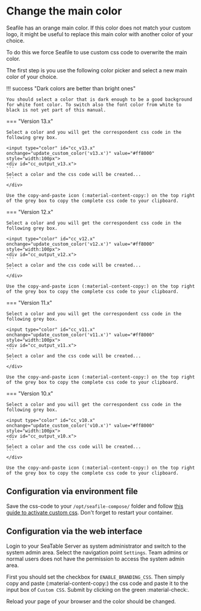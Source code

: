 # Change the main color

Seafile has an orange main color. If this color does not match your custom logo, it might be useful to replace this main color with another color of your choice.

To do this we force Seafile to use custom css code to overwrite the main color.

The first step is you use the following color picker and select a new main color of your choice.

!!! success "Dark colors are better than bright ones"

    You should select a color that is dark enough to be a good background for white font color. To switch also the font color from white to black is not yet part of this manual.

=== "Version 13.x"

    Select a color and you will get the correspondent css code in the following grey box.

    <input type="color" id="cc_v13.x" onchange="update_custom_color('v13.x')" value="#ff8000" style="width:100px">
    <div id="cc_output_v13.x">
    ```
    Select a color and the css code will be created...
    ```
    </div>

    Use the copy-and-paste icon (:material-content-copy:) on the top right of the grey box to copy the complete css code to your clipboard.

=== "Version 12.x"

    Select a color and you will get the correspondent css code in the following grey box.

    <input type="color" id="cc_v12.x" onchange="update_custom_color('v12.x')" value="#ff8000" style="width:100px">
    <div id="cc_output_v12.x">
    ```
    Select a color and the css code will be created...
    ```
    </div>

    Use the copy-and-paste icon (:material-content-copy:) on the top right of the grey box to copy the complete css code to your clipboard.

=== "Version 11.x"

    Select a color and you will get the correspondent css code in the following grey box.

    <input type="color" id="cc_v11.x" onchange="update_custom_color('v11.x')" value="#ff8000" style="width:100px">
    <div id="cc_output_v11.x">
    ```
    Select a color and the css code will be created...
    ```
    </div>

    Use the copy-and-paste icon (:material-content-copy:) on the top right of the grey box to copy the complete css code to your clipboard.

=== "Version 10.x"

    Select a color and you will get the correspondent css code in the following grey box.

    <input type="color" id="cc_v10.x" onchange="update_custom_color('v10.x')" value="#ff8000" style="width:100px">
    <div id="cc_output_v10.x">
    ```
    Select a color and the css code will be created...
    ```
    </div>

    Use the copy-and-paste icon (:material-content-copy:) on the top right of the grey box to copy the complete css code to your clipboard.

## Configuration via environment file

<!--TODO: verlinken...-->

Save the css-code to your `/opt/seafile-compose/` folder and follow [this guide to activate custom css](../custom-css). Don't forget to restart your container.

## Configuration via the web interface

Login to your SeaTable Server as system administrator and switch to the system admin area. Select the navigation point `Settings`. Team admins or normal users does not have the permission to access the system admin area.

First you should set the checkbox for `ENABLE_BRANDING_CSS`. Then simply copy and paste (:material-content-copy:) the css code and paste it to the input box of `Custom CSS`. Submit by clicking on the green :material-check:.

Reload your page of your browser and the color should be changed.
